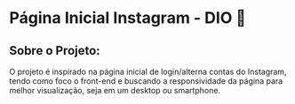 # Página Inicial Instagram - DIO :mobile_phone_off:





## Sobre o Projeto:

O projeto é inspirado na página inicial de login/alterna contas do Instagram, tendo como foco o front-end e buscando a responsividade da página para melhor visualização, seja em um desktop ou smartphone.



